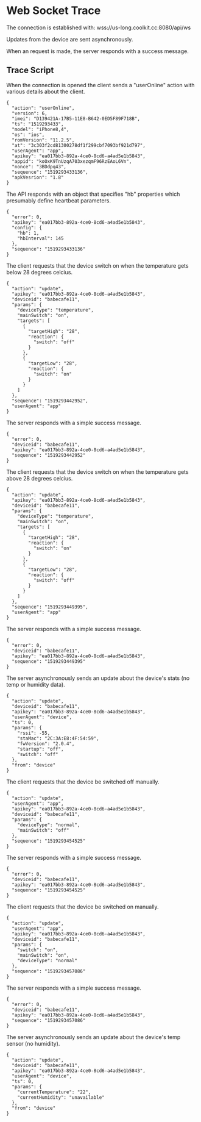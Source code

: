 # Web Socket Trace

The connection is established with: wss://us-long.coolkit.cc:8080/api/ws

Updates from the device are sent asynchronously.

When an request is made, the server responds with a success message.

## Trace Script

When the connection is opened the client sends a "userOnline" action with various details about the client.

	{
	  "action": "userOnline",
	  "version": 6,
	  "imei": "D139421A-17B5-11E8-B642-0ED5F89F718B",
	  "ts": "1519293433",
	  "model": "iPhone8,4",
	  "os": "ios",
	  "romVersion": "11.2.5",
	  "at": "3c303f2cd81300278df1f299cbf7093bf921d797",
	  "userAgent": "app",
	  "apikey": "ea017bb3-892a-4ce0-8cd6-a4ad5e1b5843",
	  "appid": "koOxK9TnUzqA703xezqmF96RzEAoL6Vn",
	  "nonce": "3BDdpq43",
	  "sequence": "1519293433136",
	  "apkVesrion": "1.8"
	}

The API responds with an object that specifies "hb" properties which presumably define heartbeat parameters.

	{
	  "error": 0,
	  "apikey": "ea017bb3-892a-4ce0-8cd6-a4ad5e1b5843",
	  "config": {
	    "hb": 1,
	    "hbInterval": 145
	  },
	  "sequence": "1519293433136"
	}

The client requests that the device switch on when the temperature gets below 28 degrees celcius.

	{
	  "action": "update",
	  "apikey": "ea017bb3-892a-4ce0-8cd6-a4ad5e1b5843",
	  "deviceid": "babecafe11",
	  "params": {
	    "deviceType": "temperature",
	    "mainSwitch": "on",
	    "targets": [
	      {
	        "targetHigh": "28",
	        "reaction": {
	          "switch": "off"
	        }
	      },
	      {
	        "targetLow": "28",
	        "reaction": {
	          "switch": "on"
	        }
	      }
	    ]
	  },
	  "sequence": "1519293442952",
	  "userAgent": "app"
	}

The server responds with a simple success message.

	{
	  "error": 0,
	  "deviceid": "babecafe11",
	  "apikey": "ea017bb3-892a-4ce0-8cd6-a4ad5e1b5843",
	  "sequence": "1519293442952"
	}

The client requests that the device switch on when the temperature gets above 28 degrees celcius.

	{
	  "action": "update",
	  "apikey": "ea017bb3-892a-4ce0-8cd6-a4ad5e1b5843",
	  "deviceid": "babecafe11",
	  "params": {
	    "deviceType": "temperature",
	    "mainSwitch": "on",
	    "targets": [
	      {
	        "targetHigh": "28",
	        "reaction": {
	          "switch": "on"
	        }
	      },
	      {
	        "targetLow": "28",
	        "reaction": {
	          "switch": "off"
	        }
	      }
	    ]
	  },
	  "sequence": "1519293449395",
	  "userAgent": "app"
	}

The server responds with a simple success message.

	{
	  "error": 0,
	  "deviceid": "babecafe11",
	  "apikey": "ea017bb3-892a-4ce0-8cd6-a4ad5e1b5843",
	  "sequence": "1519293449395"
	}

The server asynchronously sends an update about the device's stats (no temp or humidity data).

	{
	  "action": "update",
	  "deviceid": "babecafe11",
	  "apikey": "ea017bb3-892a-4ce0-8cd6-a4ad5e1b5843",
	  "userAgent": "device",
	  "ts": 0,
	  "params": {
	    "rssi": -55,
	    "staMac": "2C:3A:E8:4F:54:59",
	    "fwVersion": "2.0.4",
	    "startup": "off",
	    "switch": "off"
	  },
	  "from": "device"
	}


The client requests that the device be switched off manually.

	{
	  "action": "update",
	  "userAgent": "app",
	  "apikey": "ea017bb3-892a-4ce0-8cd6-a4ad5e1b5843",
	  "deviceid": "babecafe11",
	  "params": {
	    "deviceType": "normal",
	    "mainSwitch": "off"
	  },
	  "sequence": "1519293454525"
	}

The server responds with a simple success message.

	{
	  "error": 0,
	  "deviceid": "babecafe11",
	  "apikey": "ea017bb3-892a-4ce0-8cd6-a4ad5e1b5843",
	  "sequence": "1519293454525"
	}

The client requests that the device be switched on manually.

	{
	  "action": "update",
	  "userAgent": "app",
	  "apikey": "ea017bb3-892a-4ce0-8cd6-a4ad5e1b5843",
	  "deviceid": "babecafe11",
	  "params": {
	    "switch": "on",
	    "mainSwitch": "on",
	    "deviceType": "normal"
	  },
	  "sequence": "1519293457086"
	}

The server responds with a simple success message.

	{
	  "error": 0,
	  "deviceid": "babecafe11",
	  "apikey": "ea017bb3-892a-4ce0-8cd6-a4ad5e1b5843",
	  "sequence": "1519293457086"
	}

The server asynchronously sends an update about the device's temp sensor (no humidity).

	{
	  "action": "update",
	  "deviceid": "babecafe11",
	  "apikey": "ea017bb3-892a-4ce0-8cd6-a4ad5e1b5843",
	  "userAgent": "device",
	  "ts": 0,
	  "params": {
	    "currentTemperature": "22",
	    "currentHumidity": "unavailable"
	  },
	  "from": "device"
	}
